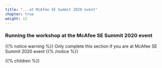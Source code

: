 ```yaml
---
title: "...at McAfee SE Summit 2020 event"
chapter: true
weight: 12
---
```


### Running the workshop at the McAfee SE Summit 2020 event

{{% notice warning %}}
Only complete this section if you are at McAfee SE Summit 2020 event
{{% /notice %}}

{{% children %}}
